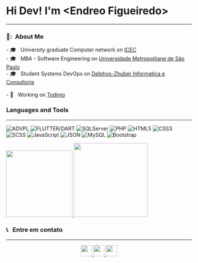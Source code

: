 <html>
  <h1>Hi Dev! I'm &lt;Endreo Figueiredo&gt;</h1>
  <hr>
  <h3> 👧: &nbsp;About Me </h3>
  - 🎓 &nbsp; University graduate Computer network on <a  target="_blank" href="https://www.icec.edu.br/">ICEC</a> <br>
  - 🎓 &nbsp; MBA - Software Engineering on <a  target="_blank"  href="https://www.estudesemfronteiras.com/novo/">Universidade Metropolitane de São Paulo</a> <br>
  - 🎓 &nbsp; Student Systems DevOps on <a  target="_blank"  href="https://hnz.com.br/">Delphos-Zhuber Informatica e Consultoria</a> <br>
 <br>
  - 💼 &nbsp; Working  on <a  target="_blank"  href="https://www.todimo.com.br/">Todimo</a>
  
  
  <h3>Languages and Tools</h3>
  <hr>
    <p align="left">
    <img alt="ADVPL" src="https://img.shields.io/static/v1?label=&message=ADVPL&&color=sucess" title="ADVPL" />
	    <img alt="FLUTTER/DART" src="https://img.shields.io/badge/Flutter-Flutter-blue" title="FLUTTER/DART" />
	<img alt="SQLServer" src="https://img.shields.io/static/v1?label=&message=SQLServer&&color=sucess" title="SQLServer" />
    <img alt="PHP" src="https://img.shields.io/static/v1?label=&message=PHP&&color=blue" title="PHP" />
    <img alt="HTML5" src="https://img.shields.io/badge/-HTML-fff?style=plastic&logo=HTML5" title="HTML5" />
	<img alt="CSS3" src="https://img.shields.io/badge/-CSS-fff?style=plastic&logo=CSS3&logoColor=1572B6" title="CSS3" />
	<img alt="SCSS" src="https://img.shields.io/static/v1?label=&message=SCSS&&color=white" title="SCSS" />
	<img alt="JavaScript" src="https://img.shields.io/badge/-JavaScript-fff?fff&style=plastic&logo=javascript&logoColor=f7ab00" title="JavaScript" />
	<img alt="JSON" src="https://img.shields.io/badge/-JSON-fff?style=plastic&logo=json&logoColor=1a1a1a" title="JSON" />
    <img alt="MySQL" src="https://img.shields.io/badge/-MySQL-fff?style=plastic&logoColor=00758f&logo=mysql" title="MySQL" />
	<img alt="Bootstrap" src="https://img.shields.io/badge/-Bootstrap-fff?style=plastic&logo=bootstrap&logoColor=563D7C" title="Bootstrap" />
</p>

<div>
  <a href="https://github.com/endreofig">
    <img height="180em" src="https://github-readme-stats.vercel.app/api?username=endreofig&theme=github_dark&show_icons=true&include_all_commits=true&count_private=true&locale=pt-br"/>
  <img height="200em" src="https://github-readme-stats.vercel.app/api/top-langs/?username=endreofig&layout=compact&theme=github_dark&locale=pt-br"/>
  </a>
</div>


  
<h3> 📞 &nbsp; Entre em contato</h3>
	
<hr>
<p align="center">
	<a   target="_blank" href="https://api.whatsapp.com/send?phone=5565981719837&text=Ola!%20Te%20encontrei%20no%20Git" alt="Whatsapp">
		<img height=30 src="https://upload.wikimedia.org/wikipedia/commons/thumb/f/f7/WhatsApp_logo.svg/1200px-WhatsApp_logo.svg.png" />
	</a>
		<a target="_blank" href="mailto:mailto:endreo.cba@gmail.com"><img height=30 src="https://img.shields.io/badge/-Gmail-FF0000?style=flat&labelColor=FF0000&logo=gmail&logoColor=white&link=endreo.cba@gmail.com" />
	</a>
	<a  target="_blank"  href="https://www.linkedin.com/in/endreo-figueiredo-ab1005138/" alt="Linkedin">
		<img height=30 src="https://img.shields.io/badge/-Linkedin-0e76a8?style=flat&logo=Linkedin&logoColor=white&link=https://www.linkedin.com/in/endreo-figueiredo-ab1005138/" />
	</a>
</p>
  

</html>

